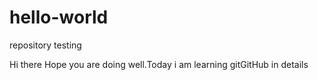 # hello-world
repository testing

Hi there
Hope you are doing well.Today i am learning gitGitHub in details

